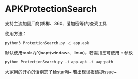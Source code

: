 # APKProtectionSearch
支持主流加固厂商(梆梆、360、爱加密等)的查壳工具

使用方法：

```
python3 ProtectionSearch.py -i app.apk
```

默认使用tools内的aapt(windows、linux)，若需指定可使用-t 参数

```
python ProtectionSearch.py -i app.apk -t aaptpath
```

大家用的开心的话别忘了给star哦~ 若出现误报请提issue~
